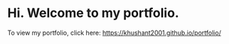# Hi. Welcome to my portfolio.
To view my portfolio, click here: https://khushant2001.github.io/portfolio/
